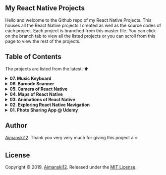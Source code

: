 ## My React Native Projects

Hello and welcome to the Github repo of my React Native Projects. This houses all the React Native projects I created as well as the source codes of each project. Each project is branched from this master file. You can click on the branch tab to view all the listed projects or you can scroll from this page to view the rest of the projects. 

## Table of Contents

The projects are listed from the latest. :arrow_up:

<details>
<summary><strong>07. Music Keyboard</strong></summary>

### Overview :sunglasses:

Soon to come

</details>


<details>
<summary><strong>06. Barcode Scanner</strong></summary>

### Overview :sunglasses:

Barcode scanners are one of the applications that amazes me. So, I have decided to create one. This is app allows you to scan barcodes directly from the user's browser. The app is using [Quagga](https://serratus.github.io/quaggaJS/) a javascript library that streams the user's camera and then searches for any barcodes rendered from the streamed video. The app fetches data from [Barcode API](https://www.barcodelookup.com/api) and then returns product information related to the barcode. 


[View project source code](https://github.com/Aimanski12/MyReactNativeProjects/tree/proj06).

[Watch Short Video Clip](https://www.youtube.com/watch?v=RHSBdVFhjZs&feature=youtu.be).

<div float="left">
  <a href="https://www.youtube.com/watch?v=RHSBdVFhjZs&feature=youtu.be">
    <img src="https://user-images.githubusercontent.com/32781697/57206082-c56cfb80-6f88-11e9-8d76-a94aef05d1f2.gif" alt="screen shot">
  </a>
</div>


</details>

<details>
<summary><strong>05. Camera of React Native </strong></summary>

### Overview :sunglasses:

I was trying to play some api's where I can render a real camera with [React Native Camera](https://github.com/react-native-community/react-native-camera) and store images to cloud storage using [Google Firebase](https://firebase.google.com/) and store all images data so that the user can access all the information. I was very excited creating this app. In this project, I learned how to set up a native app using camera and how to build a cloud data storage.

[View project source code](https://github.com/Aimanski12/MyReactNativeProjects/tree/proj05).

[Watch Short Video Clip](https://www.youtube.com/watch?v=BcZZbDwvVFw&feature=youtu.be).

<div float="left">
  <a href="https://www.youtube.com/watch?v=BcZZbDwvVFw&feature=youtu.be">
    <img src="https://user-images.githubusercontent.com/32781697/56854352-ad4b0b80-68fa-11e9-88d5-cb93e8ce7b79.png" alt="screen shot">
  </a>
</div>

</details>

<details>
<summary><strong>04. Maps of React Native </strong></summary>

### Overview :sunglasses:

[View project source code](https://github.com/Aimanski12/MyReactNativeProjects/tree/proj04).

I wanted to make an application that renders [Google Maps](https://www.google.com/maps) so I made this application that renders maps on a mobile device. I had so much fun building this application and I learned how to render map components using `MapView` and the properties that are needed for the map to render. I also learned how to create map markers using `MapView.Marker` and animate the markers when a new location is selected. I also learned how to `Polygons` and `Polylines`. This can be very useful for projects that needs map components.

<div float="left">
<a href="https://user-images.githubusercontent.com/32781697/56159806-31ac9e80-5f8b-11e9-9364-ebbab786a849.gif"><img src="https://user-images.githubusercontent.com/32781697/56159806-31ac9e80-5f8b-11e9-9364-ebbab786a849.gif" title="Project Clip" /></a>
<a href="https://user-images.githubusercontent.com/32781697/56159821-3f622400-5f8b-11e9-8651-d3596e9cf294.gif"><img src="https://user-images.githubusercontent.com/32781697/56159821-3f622400-5f8b-11e9-8651-d3596e9cf294.gif" title="Project Clip" /></a>
<a href="https://user-images.githubusercontent.com/32781697/56159840-4ab54f80-5f8b-11e9-81ce-095fbb2d0577.gif"><img src="https://user-images.githubusercontent.com/32781697/56159840-4ab54f80-5f8b-11e9-81ce-095fbb2d0577.gif" title="Project Clip" /></a>
<a href="https://user-images.githubusercontent.com/32781697/56159853-56a11180-5f8b-11e9-9fa4-fba0aeb036b1.gif"><img src="https://user-images.githubusercontent.com/32781697/56159853-56a11180-5f8b-11e9-9fa4-fba0aeb036b1.gif" title="Project Clip" /></a>
</div>

</details>

<details>
<summary><strong>03. Animations of React Native</strong></summary>

### Overview :sunglasses:
I was playing with `React Native Animation` library for this project and I learned a lot from it. In this project I learned configure animation using `Animate.timing()` and how to compose animation methods. I also explored how to combine animations values and how to modify the segments of the animation using `interpolate()` and use it to built in methods like `transform`, `translate`, `scale`.

[View project source code](https://github.com/Aimanski12/MyReactNativeProjects/tree/proj03).

<div float="left">
<a href="https://user-images.githubusercontent.com/32781697/55842214-1d365500-5af8-11e9-89a9-c422e9357ecb.gif"><img src="https://user-images.githubusercontent.com/32781697/55842214-1d365500-5af8-11e9-89a9-c422e9357ecb.gif" title="Project Clip" /></a>
<a href="https://user-images.githubusercontent.com/32781697/55842293-74d4c080-5af8-11e9-85e7-b0396796a4ed.gif"><img src="https://user-images.githubusercontent.com/32781697/55842293-74d4c080-5af8-11e9-85e7-b0396796a4ed.gif" title="Project Clip" /></a>
<a href="https://user-images.githubusercontent.com/32781697/55842329-a3529b80-5af8-11e9-9dca-5216d1483db4.gif"><img src="https://user-images.githubusercontent.com/32781697/55842329-a3529b80-5af8-11e9-9dca-5216d1483db4.gif" title="Project Clip" /></a>
</div>

</details>

<details>
<summary><strong>02. Exploring React Native Navigation</strong></summary>

### Overview :sunglasses:
This challenge deepens my understanding of `Navigation` functions of [React Native Navigation](https://reactnavigation.org/) version 3.x. Creating tabs using `creareStackNavigator`, `createSwitchNavigator`, `createBottomTabNavigator`, `createAppContainer`, and `createDrawerNavigator` are some of the few things I was exploring in this project.  

[View project source code](https://github.com/Aimanski12/MyReactNativeProjects/tree/proj02).

<div float="left">
<a href="https://user-images.githubusercontent.com/32781697/55290964-4d1a8580-539f-11e9-93c2-221486aef6a7.gif"><img src="https://user-images.githubusercontent.com/32781697/55290964-4d1a8580-539f-11e9-93c2-221486aef6a7.gif" title="Project Clip"/></a>
</div>

  
</details>

<details>
<summary><strong>01. Photo Sharing App @ Udemy</strong></summary>

### Overview :sunglasses:
This is a full [React Native](https://facebook.github.io/react-native/) project I took from [Udemy](https://www.udemy.com/react-native-the-practical-guide/learn/lecture/13914812#content). The course covers a lot of `React Native` fundamentals from `Component` rendering, `Navigation and Routers`, `Animation`, `Styling`, `Redux`, `State and Props` and many more like [Redux](https://redux.js.org/) and [Firebase](https://firebase.google.com/). The course also covers other libraries like [Icons](https://github.com/oblador/react-native-vector-icons), [Camera Detection](https://github.com/react-native-community/react-native-camera) and [Geolocations](https://facebook.github.io/react-native/docs/geolocation). I have learned a lot in this course and it has broaden my knowledge about this framework.

[View project source code](https://github.com/Aimanski12/react-native-p03).

<div align="center">
<a href="https://user-images.githubusercontent.com/32781697/55290400-856a9580-5398-11e9-8ebb-785659c2813f.png"><img src="https://user-images.githubusercontent.com/32781697/55290400-856a9580-5398-11e9-8ebb-785659c2813f.png" title="Project Clip"/></a>
</div>

</details>

## Author

[Aimanski12](https://github.com/Aimanski12).
Thank you very very much for giving this project a :star:

## License 

Copyright © 2019, [Aimanski12](https://github.com/Aimanski12).
Released under the [MIT License](LICENSE).

